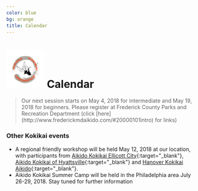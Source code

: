 ```yaml
---
color: blue
bg: orange
title: Calendar
---
```


 # <img src="img/B4.jpg" style="width:100px;"> Calendar


<blockquote class="announce">
Our next session starts on May 4, 2018 for intermediate and May 19, 2018 for
beginners. Please register at Frederick County Parks and Recreation Department (click [here](http://www.frederickmdaikido.com/#20000101intro) for links)
</blockquote>

<p class="bottom"></p>

### Other Kokikai events

- A regional friendly workshop will be held May 12, 2018 at our location, with
  participants from [Aikido Kokikai Ellicott City](http://www.ellicottcityaikido.com){:target="_blank"},
  [Aikido Kokikai of Hyattsville](http://capital-aikido.org){:target="_blank"} and
  [Hanover Kokikai Aikido](http://hanoveraikido.com){:target="_blank"}.
- Aikido Kokikai Summer Camp will be held in the Philadelphia area July 26-29, 2018. Stay tuned for further information

 
